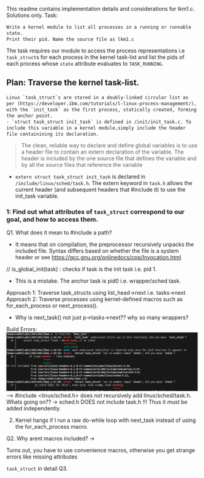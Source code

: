 This readme contains implementation details and considerations for lkm1.c. 
Solutions only.
Task: 
```
Write a kernel module to list all processes in a running or runnable state. 
Print their pid. Name the source file as lkm1.c
```
The task requires our module to access the process representations i.e `task_struct`s for each process in the kernel task-list and list the pids of each process whose `state` attribute evaluates to `TASK_RUNNING`.

## Plan: Traverse the kernel task-list.
    Linux `task_struct`s are stored in a doubly-linked circular list as per (https://developer.ibm.com/tutorials/l-linux-process-management/), 
    with the `init_task` as the first process, statically created, forming the anchor point.
    - `struct task_struct init_task` is defined in /init/init_task.c. To include this variable in a kernel module,simply include the header file containining its declaration.
> The clean, reliable way to declare and define global variables is to use a header file to contain an extern declaration of the variable.
The header is included by the one source file that defines the variable and by all the source files that reference the variable

- `extern struct task_struct init_task` is declared in `/include/linux/sched/task.h`. The extern keyword in `task.h` allows the current header (and subsequent headers that #include it) to use the init_task variable. 



### 1: Find out what attributes of `task_struct` correspond to our goal, and how to access them.
Q1. What does it mean to #include a path?
- It means that on compilation, the preprocessor recursively unpacks the included file. Syntax differs based on whether the file is a system header or 
see https://gcc.gnu.org/onlinedocs/cpp/Invocation.html

// is_global_init(task) : checks if task is the init task i.e. pid 1.
- This is a mistake. The anchor task is pid0 i.e. wrapper/sched task.

Approach 1: Traverse task_structs using list_head->next i.e. tasks->next
Approach 2: Traverse processes using kernel-defined macros such as for_each_process or next_process().
- Why is next_task() not just p->tasks->next?? why so many wrappers?

Build Errors:
![errors](image.png)
--> #include <linux/sched.h> does not recursively add linux/sched/task.h. Whats going on??
-> sched.h DOES not include task.h !!! Thus it must be added independently.

2. Kernel hangs if I run a raw do-while loop with next_task instead of using the for_each_process macro.

Q2. Why arent macros included?
-> 

Turns out, you have to use convenience macros, otherwise you get strange errors like missing attributes

`task_struct` in detail
Q3. 

